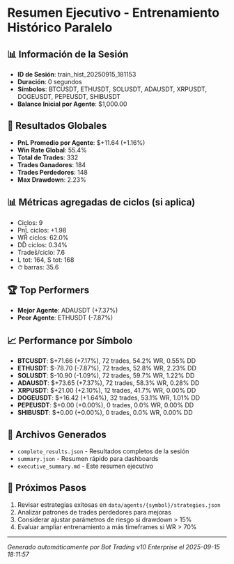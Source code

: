 # Resumen Ejecutivo - Entrenamiento Histórico Paralelo

## 📊 Información de la Sesión
- **ID de Sesión**: train_hist_20250915_181153
- **Duración**: 0 segundos
- **Símbolos**: BTCUSDT, ETHUSDT, SOLUSDT, ADAUSDT, XRPUSDT, DOGEUSDT, PEPEUSDT, SHIBUSDT
- **Balance Inicial por Agente**: $1,000.00

## 🎯 Resultados Globales
- **PnL Promedio por Agente**: $+11.64 (+1.16%)
- **Win Rate Global**: 55.4%
- **Total de Trades**: 332
- **Trades Ganadores**: 184
- **Trades Perdedores**: 148
- **Max Drawdown**: 2.23%

## 📊 Métricas agregadas de ciclos (si aplica)
- Ciclos: 9
- PnL̄ ciclos: +1.98
- WR̄ ciclos: 62.0%
- DD̄ ciclos: 0.34%
- Trades̄/ciclo: 7.6
- L tot: 164, S tot: 168
- ⏱̄ barras: 35.6


## 🏆 Top Performers
- **Mejor Agente**: ADAUSDT (+7.37%)
- **Peor Agente**: ETHUSDT (-7.87%)

## 📈 Performance por Símbolo
- **BTCUSDT**: $+71.66 (+7.17%), 72 trades, 54.2% WR, 0.55% DD
- **ETHUSDT**: $-78.70 (-7.87%), 72 trades, 52.8% WR, 2.23% DD
- **SOLUSDT**: $-10.90 (-1.09%), 72 trades, 59.7% WR, 1.22% DD
- **ADAUSDT**: $+73.65 (+7.37%), 72 trades, 58.3% WR, 0.28% DD
- **XRPUSDT**: $+21.00 (+2.10%), 12 trades, 41.7% WR, 0.00% DD
- **DOGEUSDT**: $+16.42 (+1.64%), 32 trades, 53.1% WR, 1.01% DD
- **PEPEUSDT**: $+0.00 (+0.00%), 0 trades, 0.0% WR, 0.00% DD
- **SHIBUSDT**: $+0.00 (+0.00%), 0 trades, 0.0% WR, 0.00% DD

## 📁 Archivos Generados
- `complete_results.json` - Resultados completos de la sesión
- `summary.json` - Resumen rápido para dashboards
- `executive_summary.md` - Este resumen ejecutivo

## 🎯 Próximos Pasos
1. Revisar estrategias exitosas en `data/agents/{symbol}/strategies.json`
2. Analizar patrones de trades perdedores para mejoras
3. Considerar ajustar parámetros de riesgo si drawdown > 15%
4. Evaluar ampliar entrenamiento a más timeframes si WR > 70%

---
*Generado automáticamente por Bot Trading v10 Enterprise el 2025-09-15 18:11:57*
